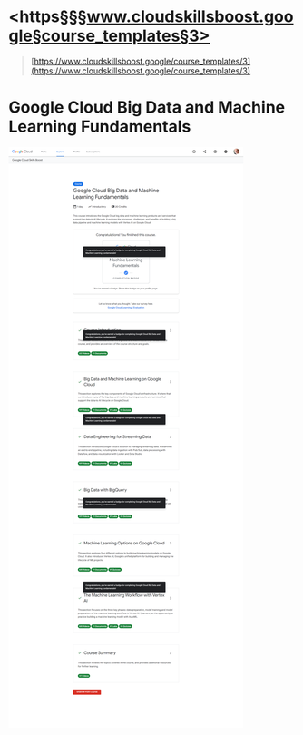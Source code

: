 # <https§§§www.cloudskillsboost.google§course_templates§3>

> [https://www.cloudskillsboost.google/course_templates/3](https://www.cloudskillsboost.google/course_templates/3)


# Google Cloud Big Data and Machine Learning Fundamentals

![](1688134559984.png)